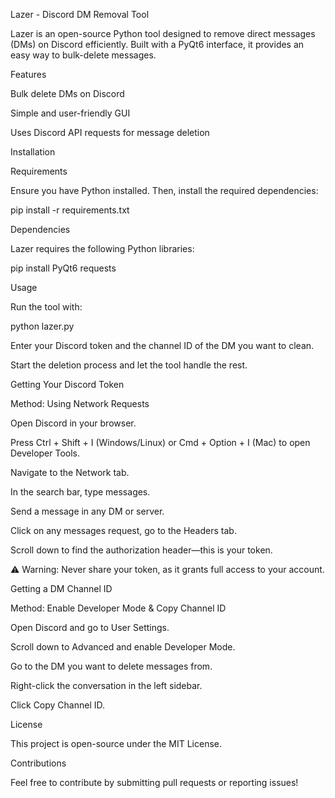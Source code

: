 Lazer - Discord DM Removal Tool

Lazer is an open-source Python tool designed to remove direct messages (DMs) on Discord efficiently. Built with a PyQt6 interface, it provides an easy way to bulk-delete messages.

Features

Bulk delete DMs on Discord

Simple and user-friendly GUI

Uses Discord API requests for message deletion

Installation

Requirements

Ensure you have Python installed. Then, install the required dependencies:

pip install -r requirements.txt

Dependencies

Lazer requires the following Python libraries:

pip install PyQt6 requests

Usage

Run the tool with:

python lazer.py

Enter your Discord token and the channel ID of the DM you want to clean.

Start the deletion process and let the tool handle the rest.

Getting Your Discord Token

Method: Using Network Requests

Open Discord in your browser.

Press Ctrl + Shift + I (Windows/Linux) or Cmd + Option + I (Mac) to open Developer Tools.

Navigate to the Network tab.

In the search bar, type messages.

Send a message in any DM or server.

Click on any messages request, go to the Headers tab.

Scroll down to find the authorization header—this is your token.

⚠ Warning: Never share your token, as it grants full access to your account.

Getting a DM Channel ID

Method: Enable Developer Mode & Copy Channel ID

Open Discord and go to User Settings.

Scroll down to Advanced and enable Developer Mode.

Go to the DM you want to delete messages from.

Right-click the conversation in the left sidebar.

Click Copy Channel ID.

License

This project is open-source under the MIT License.

Contributions

Feel free to contribute by submitting pull requests or reporting issues!
